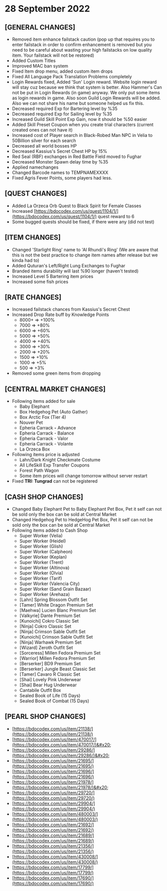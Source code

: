 # 28 September 2022

## **\[GENERAL CHANGES]**

* Removed item enhance failstack caution (pop up that requires you to enter failstack in order to confirm enhancement is removed but you need to be careful about wasting your high failstacks on low quality item. Your failstack will not be restored)
* Added Custom Titles&#x20;
* Improved MAC ban system&#x20;
* Fixed Item drop menu, added custom item drops&#x20;
* Fixed All Language Pack Translation Problems completely&#x20;
* Login Rewards fixed, Added 'Sun' Login reward. Website login reward will stay cuz because we think that system is better. Also Hammer's Can not be put in Login Rewards (in game) anyway. We only put some items as login rewards in game. Also soon Guild Login Rewards will be added. Also we can not share his name but someone helped us fix this.&#x20;
* Decreased required Exp for Bartering level by %35&#x20;
* Decreased required Exp for Sailing level by %35&#x20;
* Increased Guild Skill Point Exp Gain, now it should be %50 easier&#x20;
* Added Skill Preset Coupon when you create trial characters (current created ones can not have it)&#x20;
* Increased cost of Player search in Black-Robed Man NPC in Velia to 50Billion silver for each search
* Decreased all world bosses HP
* Decreased Kassius's Secret Chest HP by 15%&#x20;
* Red Seal (RBF) exchanges in Red Battle Field moved to Fughar
* Decreased Monster Spawn delay time by %35&#x20;
* Applied namechanges&#x20;
* Changed Barcode names to TEMPNAMEXXXX&#x20;
* Fixed Agris Fever Points, some players had less.

## **\[QUEST CHANGES]**

* Added La Orzeca Orb Quest to Black Spirit for Female Classes&#x20;
* Increased [https://bdocodex.com/us/quest/1104/1/](https://bdocodex.com/us/quest/1104/1/) quest reward to 6
* Some bugged quests should be fixed, if there were any (did not test)

## **\[ITEM CHANGES]**

* Changed 'Starlight Ring' name to 'Al Rhundi's Ring' (We are aware that this is not the best practice to change item names after release but we kinda had to)&#x20;
* Added Quturan's Left/Right Lung Exchanges to Fughar&#x20;
* Branded items durability will last %90 longer (haven't tested)&#x20;
* Increased Level 5 Bartering item prices&#x20;
* Increased some fish prices

## **\[RATE CHANGES]**

* Increased failstack chances from Kassius's Secret Chest&#x20;
* Increased Drop Rate buff by Knowledge Points
  * 8000+ => +100%&#x20;
  * 7000 => +80%&#x20;
  * 6000 => +60%&#x20;
  * 5000 => +50%&#x20;
  * 4000 => +40%&#x20;
  * 3000 => +30%&#x20;
  * 2000 => +20%&#x20;
  * 1500 => +10%&#x20;
  * 1000 => +5%&#x20;
  * 500 => +3%&#x20;
* Removed some green items from dropping

## **\[CENTRAL MARKET CHANGES]**

* Following items added for sale
  * Baby Elephant
  * Box Hedgehog Pet (Auto Gather)&#x20;
  * Box Arctic Fox (Tier 4)&#x20;
  * Nouver Pet&#x20;
  * Epheria Carrack **-** Advance&#x20;
  * Epheria Carrack - Balance&#x20;
  * Epheria Carrack - Valor&#x20;
  * Epheria Carrack - Volante&#x20;
  * La Orzeca Box
* Following items price is adjusted
  * Lahn/Dark Knight Checkmate Costume
  * All LifeSkill Exp Transfer Coupons
  * Forest Path Wagon
  * Some item prices will change tomorrow without server restart
* Fixed **TRI: Tungrad** can not be registered

## **\[CASH SHOP CHANGES]**

* Changed Baby Elephant Pet to Baby Elephant Pet Box, Pet it self can not be sold only the box can be sold at Central Market
* Changed Hedgehog Pet to HedgeHog Pet Box, Pet it self can not be sold only the box can be sold at Central Market
* Following items added to Cash Shop
  * Super Worker (Velia)&#x20;
  * Super Worker (Heidel)&#x20;
  * Super Worker (Glish)&#x20;
  * Super Worker (Calpheon)&#x20;
  * Super Worker (Keplan)&#x20;
  * Super Worker (Trent)&#x20;
  * Super Worker (Altinova)&#x20;
  * Super Worker (Olvia)&#x20;
  * Super Worker (Tarif)&#x20;
  * Super Worker (Valencia City)&#x20;
  * Super Worker (Sand Grain Bazaar)&#x20;
  * Super Worker (Arehaza)
  * \[Lahn] Spring Blossom Outfit Set&#x20;
  * \[Tamer] White Dragon Premium Set&#x20;
  * \[Maehwa] Lucien Blanc Premium Set
  * \[Valkyrie] Dante Premium Set&#x20;
  * \[Kunoichi] Cokro Classic Set&#x20;
  * \[Ninja] Cokro Classic Set&#x20;
  * \[Ninja] Crimson Sable Outfit Set&#x20;
  * \[Kunoichi] Crimson Sable Outfit Set&#x20;
  * \[Ninja] Warhawk Premium Set&#x20;
  * \[Wizard] Zeroth Outfit Set&#x20;
  * \[Sorceress] Millen Fedora Premium Set&#x20;
  * \[Warrior] Millen Fedora Premium Set&#x20;
  * \[Berserker] BD9 Premium Set&#x20;
  * \[Berserker] Jungle Beast Classic Set
  * \[Tamer] Cavaro R Classic Set
  * \[Shai] Lovely Pink Underwear
  * \[Shai] Bear Hug Underwear
  * Cantabile Outfit Box
  * Sealed Book of Life (15 Days)
  * Sealed Book of Combat (15 Days)

## **\[PEARL SHOP CHANGES]**

* [https://bdocodex.com/us/item/21138/](https://bdocodex.com/us/item/21138/)
* [https://bdocodex.com/us/item/470017/](https://bdocodex.com/us/item/470017/)&#x20;
* [https://bdocodex.com/us/item/29286/](https://bdocodex.com/us/item/29286/)&#x20;
* [https://bdocodex.com/us/item/21695/](https://bdocodex.com/us/item/21695/)
* [https://bdocodex.com/us/item/21696/](https://bdocodex.com/us/item/21696/)
* [https://bdocodex.com/us/item/21978/](https://bdocodex.com/us/item/21978/)&#x20;
* [https://bdocodex.com/us/item/29720/](https://bdocodex.com/us/item/29720/)
* [https://bdocodex.com/us/item/29904/](https://bdocodex.com/us/item/29904/)
* [https://bdocodex.com/us/item/480003/](https://bdocodex.com/us/item/480003/)
* [https://bdocodex.com/us/item/21692/](https://bdocodex.com/us/item/21692/)
* [https://bdocodex.com/us/item/21689/](https://bdocodex.com/us/item/21689/)
* [https://bdocodex.com/us/item/21356/](https://bdocodex.com/us/item/21356/)
* [https://bdocodex.com/us/item/430008/](https://bdocodex.com/us/item/430008/)
* [https://bdocodex.com/us/item/17799/](https://bdocodex.com/us/item/17799/)
* [https://bdocodex.com/us/item/17690/](https://bdocodex.com/us/item/17690/)

